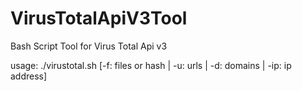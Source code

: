 # VirusTotalApiV3Tool
Bash Script Tool for Virus Total Api v3

usage: ./virustotal.sh [-f: files or hash | -u: urls | -d: domains | -ip: ip address] <object>
